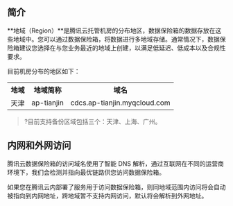 ## 简介
**地域（Region）**是腾讯云托管机房的分布地区，数据保险箱的数据存放在这些地域中。您可以通过数据保险箱，将数据进行多地域存储。通常情况下，数据保险箱建议您选择在与您业务最近的地域上创建，以满足低延迟、低成本以及合规性要求。

目前机房分布的地区如下：

<table>
		<tr>
			 <th ><center>地域</center></th>
      <th>地域简称</th>
      <th>域名</th>
   </tr>
   <tr>
      <td>天津</td>
      <td>ap-tianjin</td>
      <td>cdcs.ap-tianjin.myqcloud.com</td>
   </tr>
</table>

>?目前支持备份区域包括三个：天津、上海、广州。


## 内网和外网访问

腾讯云数据保险箱的访问域名使用了智能 DNS 解析，通过互联网在不同的运营商环境下，我们会检测并指向最优链路供您访问数据保险箱。

如果您在腾讯云内部署了服务用于访问数据保险箱，则同地域范围内访问将会自动被指向到内网地址，跨地域暂不支持内网访问，默认将会解析到外网地址。
